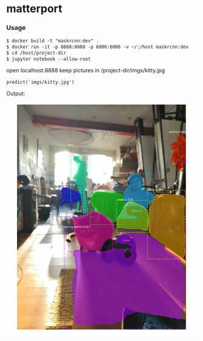 # matterport

### Usage

```
$ docker build -t "maskrcnn:dev" .
$ docker run -it -p 8888:8888 -p 6006:6006 -v ~/:/host maskrcnn:dev
$ cd /host/project-dir
$ jupyter notebook --allow-root
```

open localhost:8888
keep pictures in /project-dir/imgs/kitty.jpg

```
predict('imgs/kitty.jpg')
```

Output:

![Image](https://github.com/adilkhan49/matterport/blob/master/image.png)
